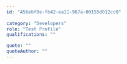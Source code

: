 ```yaml
---
id: "456ebf0e-fb42-ea11-967a-00155d012cc0"
 
category: "Developers"
role: "Test Profile"
qualifications: ""

quote: ""
quoteAuthor: ""
---
```


[Editing your profile]: https://github.com/SSWConsulting/People/wiki/3.-Editing-your-profile

